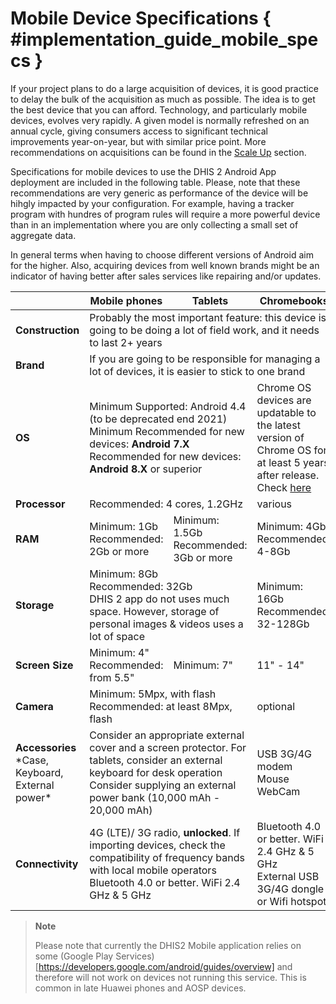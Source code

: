 # Mobile Device Specifications { #implementation_guide_mobile_specs }


If your project plans to do a large acquisition of devices, it is good practice to delay the bulk of the acquisition as much as possible. The idea is to get the best device that you can afford. Technology, and particularly mobile devices, evolves very rapidly. A given model is normally refreshed on an annual cycle, giving consumers access to significant technical improvements year-on-year, but with similar price point. More recommendations on acquisitions can be found in the [<span class="underline">Scale Up</span>](#scale-up) section.

Specifications for mobile devices to use the DHIS 2 Android App deployment are included in the following table. Please, note that these recommendations are very generic as performance of the device will be hihgly impacted by your configuration. For example, having a tracker program with hundres of program rules will require a more powerful device than in an implementation where you are only collecting a small set of aggregate data.

In general terms when having to choose different versions of Android aim for the higher. Also, acquiring devices from well known brands might be an indicator of having better after sales services like repairing and/or updates.

<table>
<thead>
<tr class="header">
<th></th>
<th><b>Mobile phones</b></th>
<th><b>Tablets</b></th>
<th><b>Chromebooks</b></th>
</tr>
</thead>
<tbody>
<tr>
<td><b>Construction</b></td>
<td colspan="3">Probably the most important feature: this device is going to be doing a lot of field work, and it needs to last 2+ years</td>
</tr>
<tr>
<td><b>Brand</b></td>
<td colspan="3">If you are going to be responsible for managing a lot of devices, it is easier to stick to one brand</td>
</tr>
<tr>
<td><b>OS</b></td>
<td colspan="2"> 
Minimum Supported: Android 4.4 (to be deprecated end 2021) <br />
Minimum Recommended for new devices: <b>Android 7.X</b> <br />
Recommended for new devices: <b>Android 8.X</b> or superior
</td>
<td>Chrome OS devices are updatable to the latest version of Chrome OS for at least 5 years after release. Check <a href="https://support.google.com/chrome/a/answer/6220366?hl=en"><span class="underline">here</span></a></td>
</tr>
<tr>
<td><b>Processor</b></td>
<td colspan="2">Recommended: 4 cores, 1.2GHz</td>
<td>various</td>
</tr>
<tr>
<td><b>RAM</b></td>
<td>
Minimum: 1Gb <br />
Recommended: 2Gb or more
</td>
<td>
Minimum: 1.5Gb<br />
Recommended: 3Gb or more
</td>
<td>
Minimum: 4Gb<br />
Recommended: 4-8Gb
</td>
</tr>
<tr>
<td><b>Storage</b></td>
<td colspan="2">
Minimum: 8Gb <br />
Recommended: 32Gb <br />
DHIS 2 app do not uses much space. However, storage of personal images & videos uses a lot of space
</td>
<td>
Minimum: 16Gb<br />
Recommended: 32-128Gb
</td>
</tr>
<tr>
<td><b>Screen Size</b></td>
<td>
Minimum: 4" <br />
Recommended: from 5.5"
</td>
<td>Minimum: 7"</td>
<td>11" - 14"</td>
</tr>
<tr>
<td><b>Camera</b></td>
<td colspan="2">
Minimum: 5Mpx, with flash <br />
Recommended: at least 8Mpx, flash
</td>
<td>optional</td>
</tr>
<tr>
<td>
<b>Accessories</b>
*Case, Keyboard, External power*
</td>
<td colspan="2">	
Consider an appropriate external cover and a screen protector. For tablets, consider an external keyboard for desk operation <br />
Consider supplying an external power bank (10,000 mAh - 20,000 mAh)
</td>
<td>
USB 3G/4G modem <br />
Mouse <br />
WebCam
</td>
</tr>
<tr>
<td><b>Connectivity</b></td>
<td colspan="2">
4G (LTE)/ 3G radio, <b>unlocked</b>. If importing devices, check the compatibility of frequency bands with local mobile operators <br />
Bluetooth 4.0 or better. WiFi 2.4 GHz &amp; 5 GHz
</td>
<td>
Bluetooth 4.0 or better. WiFi 2.4 GHz &amp; 5 GHz <br />
External USB 3G/4G dongle or Wifi hotspot <br />
</td>
</tr>
</tbody>
</table>

> **Note**
> 
> Please note that currently the DHIS2 Mobile application relies on some (Google Play Services)[https://developers.google.com/android/guides/overview] and therefore will not work on devices not running this service. This is common in late Huawei phones and AOSP devices. 
